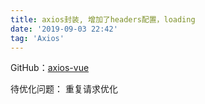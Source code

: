 ```yaml
---
title: axios封装, 增加了headers配置，loading
date: '2019-09-03 22:42'
tag: 'Axios'
---
```


GitHub：[axios-vue][1]


  [1]: https://github.com/Jensonhui/axios-vue


待优化问题： 重复请求优化